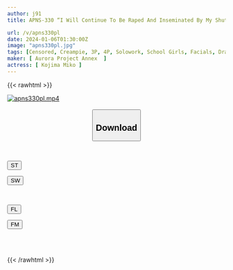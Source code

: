 ```yaml
---
author: j91
title: APNS-330 “I Will Continue To Be Raped And Inseminated By My Shut-in Classmate And His Family… Yes, Every Day From Now On…” Miko Kojima

url: /v/apns330pl
date: 2024-01-06T01:30:00Z
image: "apns330pl.jpg"
tags: [Censored, Creampie, 3P, 4P, Solowork, School Girls, Facials, Drama	]
maker: [ Aurora Project Annex  ]
actress: [ Kojima Miko ]
---
```



{{< rawhtml >}}

<div class="video" data-videoid="W9k2RJZRaWFpDK">
    <a href="javascript:;">
        <img src="/v/apns330pl/apns330pl.jpg" width="WIDTH" height="HEIGHT" alt="apns330pl.mp4" loading="lazy">
    </a>
</div>

<script type="text/javascript" src="https://j91.asia/asset/on-demand-st.js"></script>

<br>
  <link rel="stylesheet" href="https://j91.asia/asset/bs5.css">
  
  <center>
  <button class="btn btn-primary" type="button" data-bs-toggle="collapse" data-bs-target=".multi-collapse" aria-expanded="false" aria-controls="multiCollapseExample1 multiCollapseExample2"><h2>Download</h2></button></center>
</p>
<div class="row">
  <div class="col">
    <div class="collapse multi-collapse" id="multiCollapseExample1">
      <div class="card card-body">
	      	      <br>
<div class="buttons">  
<p><a href="https://streamtape.to/v/W9k2RJZRaWFpDK" target="_blank"><button class="btn-hover color-3"><i class="fa fa-download"></i> ST</button></a></p>
<p><a href="https://flaswish.com/emhj47flw7sz" target="_blank"><button class="btn-hover color-2"><i class="fa fa-download"></i> SW</button></a></p></div>
    </div>
  </div>
</div>
  <div class="col">
    <div class="collapse multi-collapse" id="multiCollapseExample2">
      <div class="card card-body">
	      <br>
<div class="buttons">
<p><a href="javascript:;" target="_blank"><button class="btn-hover color-9"><i class="fa fa-download"></i> FL</button></a></p>
<p><a href="javascript:;" target="_blank"><button class="btn-hover color-8"><i class="fa fa-download"></i> FM</button></a></p></div>
<br><br>
      </div>
    </div>
  </div>
</div>

{{< /rawhtml >}}